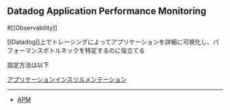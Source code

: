 ## Datadog Application Performance Monitoring

#[[Observability]]

[[Datadog]]上でトレーシングによってアプリケーションを詳細に可視化し、パフォーマンスボトルネックを特定するのに役立てる

設定方法は以下

[アプリケーションインスツルメンテーション](https://docs.datadoghq.com/ja/tracing/trace_collection/)

---

- [APM](https://docs.datadoghq.com/ja/tracing/)